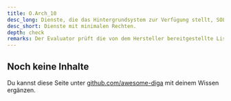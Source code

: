 ```yaml
---
title: O.Arch_10
desc_long: Dienste, die das Hintergrundsystem zur Verfügung stellt, SOLLEN nur mit den notwendigen Rechten ausgeführt werden. Dienste, die von außen erreichbar sind, DÜRFEN NICHT mit Administrator-, System- bzw. Root-Rechten laufen
desc_short: Dienste mit minimalen Rechten.
depth: check
remarks: Der Evaluator prüft die von dem Hersteller bereitgestellte Liste aller in den Hintergrundsystemen laufenden Dienste, die Beschreibung des Zwecks des entsprechenden Dienstes und welche Rechte für diesen Zweck notwendig sind. Anschließend verifiziert der Evaluator auf den Hintergrundsystemen, ob tatsächlich nur die notwenigen Rechte erteilt werden.
---
```


## Noch keine Inhalte

Du kannst diese Seite unter [github.com/awesome-diga](https://github.com/awesome-diga/tr-faq) mit deinem Wissen ergänzen.
